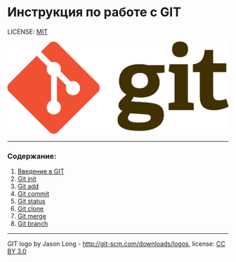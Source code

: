 #  Инструкция по работе с GIT

LICENSE: [MIT](./license.md)

![git-logo](assets/Git-logo.svg.png)

---

### Содержание:
1. [Введение в GIT](./Intro.md)
2. [Git init](./init.md)
3. [Git add](./add.md)
4. [Git commit](./commit.md)
5. [Git status](./status.md)
6. [Git clone](./clone.md)
7. [Git merge](./merge.md)
8. [Git branch](./branch.md)

---

GIT logo by Jason Long - http://git-scm.com/downloads/logos, license: [CC BY 3.0](https://creativecommons.org/licenses/by/3.0/)
